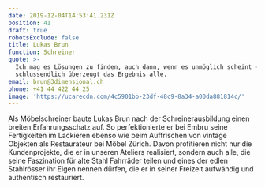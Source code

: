 ```yaml
---
date: 2019-12-04T14:53:41.231Z
position: 41
draft: true
robotsExclude: false
title: Lukas Brun
function: Schreiner
quote: >-
  Ich mag es Lösungen zu finden, auch dann, wenn es unmöglich scheint – und
  schlussendlich überzeugt das Ergebnis alle.
email: brun@3dimensional.ch
phone: +41 44 422 44 25
image: 'https://ucarecdn.com/4c5901bb-23df-48c9-8a34-a00da881814c/'
---
```

Als Möbelschreiner baute Lukas Brun nach der Schreinerausbildung einen breiten Erfahrungsschatz auf. So perfektionierte er bei Embru seine Fertigkeiten im Lackieren ebenso wie beim Auffrischen von vintage Objekten als Restaurateur bei Möbel Zürich. Davon profitieren nicht nur die Kundenprojekte, die er in unseren Ateliers realisiert, sondern auch alle, die seine Faszination für alte Stahl Fahrräder teilen und eines der edlen Stahlrösser ihr Eigen nennen dürfen, die er in seiner Freizeit aufwändig und authentisch restauriert.
